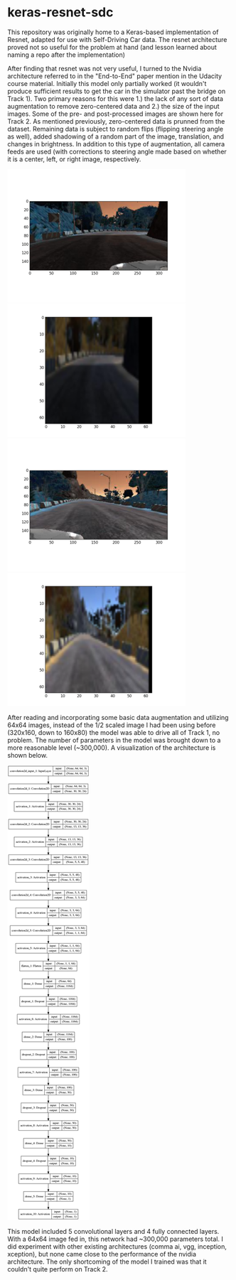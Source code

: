 # keras-resnet-sdc
This repository was originally home to a Keras-based implementation of Resnet, adapted for use with Self-Driving Car data. The resnet architecture proved not so useful for the problem at hand (and lesson learned about naming a repo after the implementation)

After finding that resnet was not very useful, I turned to the Nvidia architecture referred to in the "End-to-End" paper mention in the Udacity course material. Initially this model only partially worked (it wouldn't produce sufficient results to get the car in the simulator past the bridge on Track 1). Two primary reasons for this were 1.) the lack of any sort of data augmentation to remove zero-centered data and 2.) the size of the input images. Some of the pre- and post-processed images are shown here for Track 2. As mentioned previously, zero-centered data is prunned from the dataset. Remaining data is subject to random flips (flipping steering angle as well), added shadowing of a random part of the image, translation, and changes in brightness. In addition to this type of augmentation, all camera feeds are used (with corrections to steering angle made based on whether it is a center, left, or right image, respectively.

![image](track2_1.png) 
![image](track2_2.png) 
![image](track2_3.png) 
![image](track2_4.png)

After reading and incorporating some basic data augmentation and utilizing 64x64 images, instead of the 1/2 scaled image I had been using before (320x160, down to 160x80) the model was able to drive all of Track 1, no problem. The number of parameters in the model was brought down to a more reasonable level (~300,000). A visualization of the architecture is shown below.

![image](model.png) 

This model included 5 convolutional layers and 4 fully connected layers. With a 64x64 image fed in, this network had ~300,000 parameters total. I did experiment with other existing architectures (comma ai, vgg, inception, xception), but none came close to the performance of the nvidia architecture. The only shortcoming of the model I trained was that it couldn't quite perform on Track 2. 
